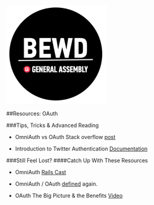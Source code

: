 ![BEWD_Logo](../assets/BEWD_Logo.png)

##Resources: OAuth


###Tips, Tricks & Advanced Reading

*	OmniAuth vs OAuth Stack overflow [post](http://stackoverflow.com/questions/6715572/omniauth-vs-oauth-plugin)

*	Introduction to Twitter Authentication [Documentation](https://dev.twitter.com/docs/auth/using-oauth)

###Still Feel Lost?
####Catch Up With These Resources

*	OmniAuth [Rails Cast](http://railscasts.com/episodes/235-omniauth-part-1)

*	OmniAuth / OAuth [defined](http://searchsoa.techtarget.com/definition/OAuth) again.

*	OAuth The Big Picture & the Benefits [Video](http://apigee.com/about/api-best-practices/oauth-big-picture-0)


